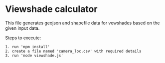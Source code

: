 # Viewshade calculator

This file generates geojson and shapefile data for vewshades based on the given input data.

Steps to execute:
```
1. run 'npm install'
2. create a file named 'camera_loc.csv' with required details
3. run 'node viewshade.js'
```

